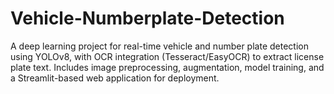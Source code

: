 # Vehicle-Numberplate-Detection
A deep learning project for real-time vehicle and number plate detection using YOLOv8, with OCR integration (Tesseract/EasyOCR) to extract license plate text. Includes image preprocessing, augmentation, model training, and a Streamlit-based web application for deployment.
